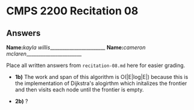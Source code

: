 # CMPS 2200 Recitation 08

## Answers

**Name:**_kayla willis________________________
**Name:**_cameron mclaren________________________


Place all written answers from `recitation-08.md` here for easier grading.



- **1b)**
The work and span of this algorithm is O(|E|log|E|) because this is the implementation of Dijkstra's alogirthm which initalizes the frontier and then visits each node until the frontier is empty. 


- **2b)**
?